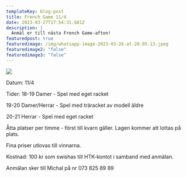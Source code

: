 ```yaml
---
templateKey: blog-post
title: French Game 11/4
date: 2023-03-27T17:54:31.681Z
description: |
  Anmäl er till nästa French Game-afton!
featuredpost: true
featuredimage: /img/whatsapp-image-2023-03-26-at-20.05.13.jpeg
featuredimage2: "false"
featuredimage3: "false"
---
```

![](/img/whatsapp-image-2023-03-26-at-20.05.13.jpeg)

D﻿atum: 11/4

Tider:
18-19 Damer - Spel med eget racket


19-20 Damer/Herrar - Spel med träracket av modell äldre


20-21 Herrar - Spel med eget racket



Åtta platser per timme - först till kvarn gäller. Lagen kommer att lottas på plats.

F﻿ina priser utlovas till vinnarna. 

K﻿ostnad: 100 kr som swishas till HTK-kontot i samband med anmälan. 

A﻿nmälan sker till Michal på nr 073 825 89 89
